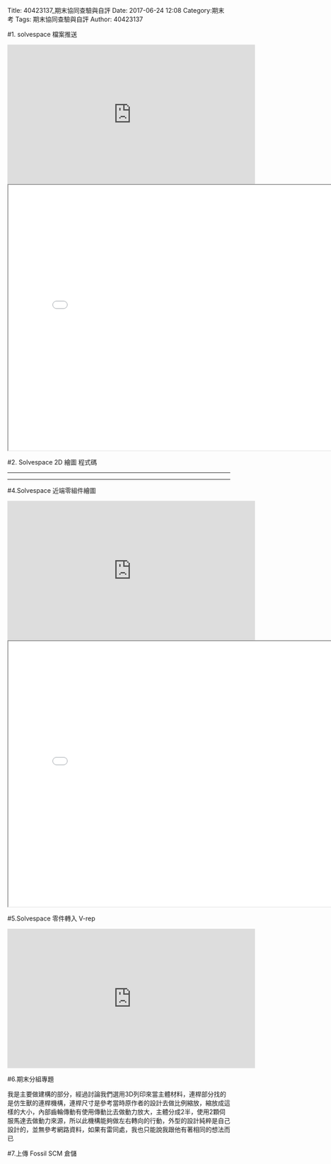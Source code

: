 Title: 40423137_期末協同查驗與自評
Date: 2017-06-24 12:08
Category:期末考
Tags: 期末協同查驗與自評
Author: 40423137

#1. solvespace 檔案推送

<iframe width="560" height="315" src="https://www.youtube.com/embed/6XGQWKmsYEU" frameborder="0" allowfullscreen></iframe>


<iframe src="./../w17/40423137.html" width="800" height="600"></iframe>

#2. Solvespace 2D 繪圖 程式碼

----------------------------------------------------------

<!-- 導入 Brython 標準程式庫 -->
 <script src="../data/Brython-3.3.1/brython.js"></script>
<script src="../data/Brython-3.3.1/brython_stdlib.js"></script>
 
<!-- 啟動 Brython -->
<script>
window.onload=function(){
// 設定 data/py 為共用程式路徑
brython({debug:1, pythonpath:['./../data/py']});
}
</script>

<!-- 以下實際利用  Brython 繪圖-->
<canvas id="onegear2" width="800" height="600"></canvas>
<div id="onegear_div" width="800" height="20"></div>

<script type="text/python3">
from browser import document as doc
import math
# deg 為角度轉為徑度的轉換因子
deg = math.pi/180.
# 定義 Spur 類別
class Spur(object):
    def __init__(self, ctx):
        self.ctx = ctx
 
# 設定畫線參數 
    def create_line(self, x1, y1, x2, y2, width=3, fill="#54fff6"):
        self.ctx.beginPath()
        self.ctx.lineWidth = width
        self.ctx.moveTo(x1, y1)
        self.ctx.lineTo(x2, y2)
        self.ctx.strokeStyle = fill
        self.ctx.stroke()
    def create_line2(self, x1, y1, x2, y2, width=3, fill="#54ff5f"):
        self.ctx.beginPath()
        self.ctx.lineWidth = width
        self.ctx.moveTo(x1, y1)
        self.ctx.lineTo(x2, y2)
        self.ctx.strokeStyle = fill
        self.ctx.stroke()
    def create_line3(self, x1, y1, x2, y2, width=3, fill="#f354ff"):
        self.ctx.beginPath()
        self.ctx.lineWidth = width
        self.ctx.moveTo(x1, y1)
        self.ctx.lineTo(x2, y2)
        self.ctx.strokeStyle = fill
        self.ctx.stroke()
        

    def Gear(self, midx, midy, rp, n=20, pa=20, color="black"):
        
        rp = 250
        imax = 15
        m=2*rp/n
        a=m
        d=1.25*m
        ra=rp+a

       
        # self.create_line(起點X, 起點Y, 終點X, 終點Y)
        self.create_line2(399.9107293193, 100.00, 239.9895710703, 443.5638102202)
        self.create_line3(170.5646808522, 411.2480990634, 330.5525277627, 485.7188117013)
        self.create_line2(170.5646808522, 411.2480990634, 220.4048065610, 493.0113494811)
        self.create_line3(220.4048065610, 493.0113494811, 330.5525277627, 485.7188117013)
        self.create_line2(399.9107293193, 100.00, 539.9119380174, 448.1510985588)
        self.create_line3(453.9839807487, 482.7051124004, 606.3109094322, 421.4502313409)
        self.create_line2(606.3109094322, 421.4502313409, 552.6946612298, 499.6158683316)
        self.create_line3(453.9839807487, 482.7051124004, 552.6946612298, 499.6158683316)

       
    

        if rd>rb:
            dr = (ra-rd)/imax
        else:
            dr=(ra-rb)/imax
        sigma=math.pi/(2*n)+math.tan(pa*deg)-pa*deg
        for j in range(-9, 10, +1):
            ang=-2.*j*math.pi/n+sigma
            ang2=2.*j*math.pi/n+sigma
            lxd=midx+rd*math.sin(ang2-2.*math.pi/n)
            lyd=midy-rd*math.cos(ang2-2.*math.pi/n)
            for i in range(imax+1):
                if rd>rb:
                    r=rd+i*dr
                else:
                    r=rb+i*dr
                theta=math.sqrt((r*r)/(rb*rb)-1.)
                alpha=theta-math.atan(theta)
                xpt=r*math.sin(alpha-ang)
                ypt=r*math.cos(alpha-ang)
                xd=rd*math.sin(-ang)
                yd=rd*math.cos(-ang)
                if(i==0):
                    last_x = midx+xd
                    last_y = midy-yd
            self.create_line((lxd),(lyd),(midx+xd),(midy-yd),fill=color)
            for i in range(imax+1):
                if rd>rb:
                    r=rd+i*dr
                else:
                    r=rb+i*dr
                theta=math.sqrt((r*r)/(rb*rb)-1.)
                alpha=theta-math.atan(theta)
                xpt=r*math.sin(ang2-alpha)
                ypt=r*math.cos(ang2-alpha)
                xd=rd*math.sin(ang2)
                yd=rd*math.cos(ang2)
                if(i==0):
                    last_x = midx+xd
                    last_y = midy-yd
                self.create_line((midx+xpt),(midy-ypt),(last_x),(last_y),fill=color)   
                if(i==imax):
                    rfx=midx+xpt
                    rfy=midy-ypt
                last_x = midx+xpt
                last_y = midy-ypt
            self.create_line(lfx,lfy,rfx,rfy,fill=color)
canvas = doc['onegear2']
ctx = canvas.getContext("2d")
x = (canvas.width)/2
y = (canvas.height)/2
r = 0.8*(canvas.height/2)
# 齒數
n = 36
# 壓力角
pa = 20
Spur(ctx).Gear(x, y, r, n, pa, "blue")
</script>

----------------------------------------------------------

#4.Solvespace 近端零組件繪圖

<iframe width="560" height="315" src="https://www.youtube.com/embed/gOe0YsYp1wI" frameborder="0" allowfullscreen></iframe>

<iframe src="./../w17/40423137-2.html" width="800" height="600"></iframe>

#5.Solvespace 零件轉入 V-rep

<iframe width="560" height="315" src="https://www.youtube.com/embed/VKglvdMw9bU" frameborder="0" allowfullscreen></iframe>

#6.期末分組專題

 我是主要做建構的部分，經過討論我們選用3D列印來當主體材料，連桿部分找的是仿生獸的連桿機構，連桿尺寸是參考當時原作者的設計去做比例縮放，縮放成這樣的大小，內部齒輪傳動有使用傳動比去做動力放大，主體分成2半，使用2顆伺服馬達去做動力來源，所以此機構能夠做左右轉向的行動，外型的設計純粹是自己設計的，並無參考網路資料，如果有雷同處，我也只能說我跟他有著相同的想法而已
 
#7.上傳 Fossil SCM 倉儲

